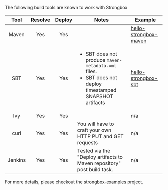 The following build tools are known to work with Strongbox

|  Tool   | Resolve | Deploy | Notes  | Example |
|:-------:|:-------:|:------:|--------|---------|
| Maven   |   Yes   |  Yes   |        | [hello-strongbox-maven](https://github.com/strongbox/strongbox-examples/tree/master/hello-strongbox-maven) |
| SBT     |   Yes   |  Yes   | <ul><li>SBT does not produce `maven-metadata.xml` files.</li><li>SBT does not deploy timestamped SNAPSHOT artifacts</li></ul> | [hello-strongbox-sbt](https://github.com/strongbox/strongbox-examples/tree/master/hello-strongbox-sbt) |
| Ivy     |   Yes   |  Yes   |        | n/a |
| curl    |   Yes   |  Yes   | You will have to craft your own HTTP PUT and GET requests | n/a |
| Jenkins |   Yes   |  Yes   | Tested via the "Deploy artifacts to Maven repository" post build task. | n/a |


For more details, please checkout the [strongbox-examples](https://github.com/strongbox/strongbox-examples) project.
